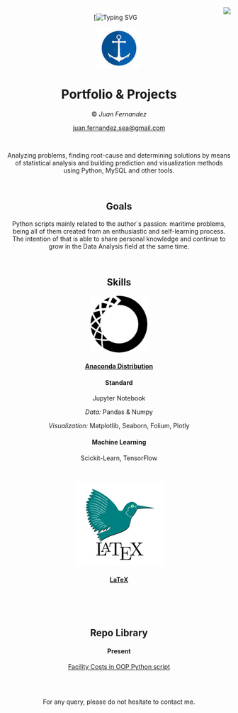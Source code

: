 <img align="right" src="https://visitor-badge.laobi.icu/badge?page_id=SeaGraphData.SeaGraphData" />


<div align="center">

[![Typing SVG](https://readme-typing-svg.demolab.com?font=Noto+Serif&pause=1000&center=true&random=false&width=435&lines=++++++++++++++Hi+There!;+++++++++This+is+Juan+Fernandez;Project+Data+Repos)

![](trinu.jpg)

# Portfolio & Projects

© *Juan Fernandez*  

juan.fernandez.sea@gmail.com

<br />

Analyzing problems, finding root-cause and determining solutions by means of statistical analysis and building prediction and visualization methods using Python, MySQL and other tools. 



<br />

## Goals

Python scripts mainly related to the author´s passion: maritime problems, being all of them created from an enthusiastic and self-learning process. The intention of that is able to share personal knowledge and continue to grow in the Data Analysis field at the same time.

<br />

## Skills

![](Ana.jpg)


#### [Anaconda Distribution](https://www.anaconda.com/) 

#### Standard

Jupyter Notebook

*Data:* Pandas & Numpy


*Visualization:* Matplotlib, Seaborn, Folium, Plotly


#### Machine Learning

Scickit-Learn, TensorFlow




<br />

![](Naval.jpg)

#### [LaTeX](https://www.latex-project.org/) 

<br />



<br />


<br />


## Repo Library

#### Present

 [Facility Costs in OOP Python script](https://github.com/SeaGraphData/Facility-Cost)
 


 


<br />


<br />

For any query, please do not hesitate to contact me. 
